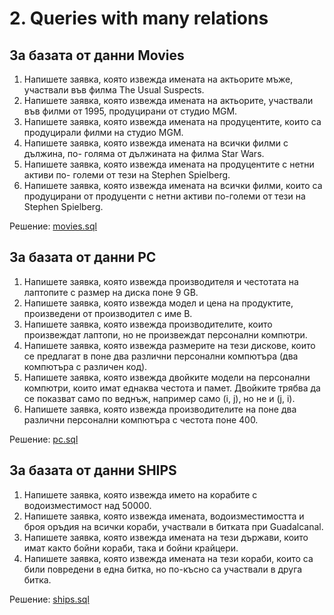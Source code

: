 # 2. Queries with many relations

## За базата от данни Movies

1. Напишете заявка, която извежда имената на актьорите мъже, участвали във филма The Usual Suspects.
2. Напишете заявка, която извежда имената на актьорите, участвали във филми от 1995, продуцирани от студио MGM.
3. Напишете заявка, която извежда имената на продуцентите, които са продуцирали филми на студио MGM.
4. Напишете заявка, която извежда имената на всички филми с дължина, по- голяма от дължината на филма Star Wars.
5. Напишете заявка, която извежда имената на продуцентите с нетни активи по- големи от тези на Stephen Spielberg.
6. Напишете заявка, която извежда имената на всички филми, които са продуцирани от продуценти с нетни активи по-големи от тези на Stephen Spielberg.

Решение: [movies.sql](https://github.com/nia-flo/FMI-Databases/blob/main/2.%20Queries%20with%20many%20relations/movies.sql)

## За базата от данни PC

1. Напишете заявка, която извежда производителя и честотата на лаптопите с размер на диска поне 9 GB.
2. Напишете заявка, която извежда модел и цена на продуктите, произведени от производител с име B.
3. Напишете заявка, която извежда производителите, които произвеждат лаптопи, но не произвеждат персонални компютри.
4. Напишете заявка, която извежда размерите на тези дискове, които се предлагат в поне два различни персонални компютъра (два компютъра с различен код).
5. Напишете заявка, която извежда двойките модели на персонални компютри, които имат еднаква честота и памет. Двойките трябва да се показват само по веднъж, например само (i, j), но не и (j, i).
6. Напишете заявка, която извежда производителите на поне два различни персонални компютъра с честота поне 400.

Решение: [pc.sql](https://github.com/nia-flo/FMI-Databases/blob/main/2.%20Queries%20with%20many%20relations/pc.sql)

## За базата от данни SHIPS

1. Напишете заявка, която извежда името на корабите с водоизместимост над 50000.
2. Напишете заявка, която извежда имената, водоизместимостта и броя оръдия на всички кораби, участвали в битката при Guadalcanal.
3. Напишете заявка, която извежда имената на тези държави, които имат както бойни кораби, така и бойни крайцери.
4. Напишете заявка, която извежда имената на тези кораби, които са били повредени в една битка, но по-късно са участвали в друга битка.

Решение: [ships.sql](https://github.com/nia-flo/FMI-Databases/blob/main/2.%20Queries%20with%20many%20relations/ships.sql)
